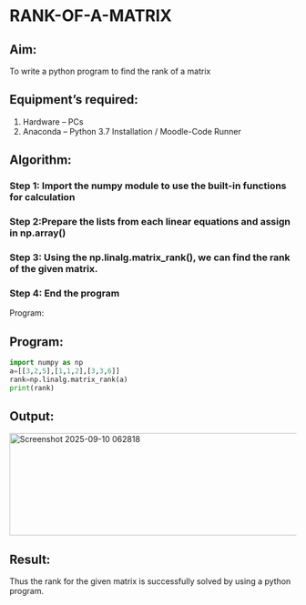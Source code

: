 # RANK-OF-A-MATRIX
## Aim:
To write a python program to find the rank of a matrix
## Equipment’s required:
1. 	Hardware – PCs
2. 	Anaconda – Python 3.7 Installation / Moodle-Code Runner
## Algorithm:
### Step 1: Import the numpy module to use the built-in functions for calculation
### Step 2:Prepare the lists from each linear equations and assign in np.array()
### Step 3: Using the np.linalg.matrix_rank(), we can find the rank of the given matrix.
### Step 4: End the program
Program: 
## Program:
```python
import numpy as np
a=[[3,2,5],[1,1,2],[3,3,6]]
rank=np.linalg.matrix_rank(a)
print(rank)
```

## Output:
<img width="1120" height="180" alt="Screenshot 2025-09-10 062818" src="https://github.com/user-attachments/assets/c8b190d3-175b-4300-b7ef-f513a202bdb5" />

## Result:
Thus the rank for the given matrix is successfully solved by  using a python program.

